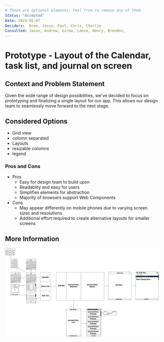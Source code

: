 ```yaml
---
# These are optional elements. Feel free to remove any of them.
Status: "Accepted"
Date: 2024-05-07 
Deciders:  Drew, Jesus, Paul, Chris, Charlie
Consulted: Jason, Andrew, Girma, Lance, Henry, Brendon, 
---
```

# Prototype - Layout of the Calendar, task list, and journal on screen

## Context and Problem Statement

Given the wide range of design possibilities, we've decided to focus on prototyping and finalizing a single layout for our app. This allows our design team to seamlessly move forward to the next stage. 

## Considered Options

* Grid view
* colomn separated
* Layouts
* resizable colomns
* legend
  

### Pros and Cons

* Pros
  * Easy for design team to build upon
  * Readablity and easy for users
  * Simplifies elements for abstraction
  * Majority of browsers support Web Components
* Cons
  *  May appear differently on mobile phones due to varying screen sizes and resolutions
  *  Additional effort required to create alternative layouts for smaller screens
    


## More Information

![specs/brainstorm/draft1/layout.drawio.png](https://github.com/cse110-sp24-group9/CSE110-Project/blob/Canvas-Diagram-Creation/specs/brainstorm/draft1/layout.drawio.png)
